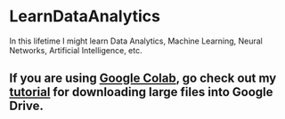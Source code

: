 # LearnDataAnalytics

In this lifetime I might learn Data Analytics, Machine Learning, Neural Networks, Artificial Intelligence, etc.

## If you are using [Google Colab](https://colab.research.google.com), go check out my [tutorial](https://github.com/Niweera/LearnDataAnalytics/blob/master/Download_Large_Files_To_Google_Drive.ipynb) for downloading large files into Google Drive.

